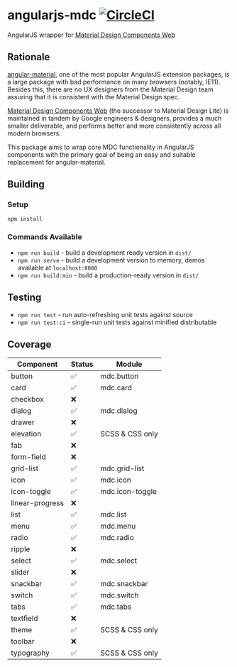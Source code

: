 # angularjs-mdc  [![CircleCI](https://circleci.com/gh/fintechstudios/angularjs-mdc/tree/master.svg?style=svg)](https://circleci.com/gh/fintechstudios/angularjs-mdc/tree/master)
AngularJS wrapper for [Material Design Components Web](https://material.io/components/web/)

## Rationale

[angular-material](https://material.angularjs.org/latest/), one of the most popular AngularJS extension packages,
is a large package with bad performance on many browsers (notably, IE11). Besides this, there are no UX designers
from the Material Design team assuring that it is consistent with the Material Design spec.

[Material Design Components Web](https://material.io/components/web/) (the successor to Material Design Lite) is 
maintained in tandem by Google engineers & designers, provides a much smaller deliverable, and performs better
and more consistently across all modern browsers.

This package aims to wrap core MDC functionality in AngularJS components with the primary goal of
being an easy and suitable replacement for angular-material.


## Building

### Setup
`npm install`

### Commands Available
- `npm run build` - build a development ready version in `dist/`
- `npm run serve` - build a development version to memory, demos available at `localhost:8080`
- `npm run build:min` - build a production-ready version in `dist/`

## Testing
- `npm run test` - run auto-refreshing unit tests against source
- `npm run test:ci` - single-run unit tests against minified distributable


## Coverage

| Component       | Status              | Module           |
| --------------- | ------------------- | ---------------- |
| button          | :white_check_mark:  | mdc.button       |
| card            | :white_check_mark:  | mdc.card         |
| checkbox        | :x:                 | |
| dialog          | :white_check_mark:  | mdc.dialog       |
| drawer          | :x:                 | |
| elevation       | :white_check_mark:  | SCSS & CSS only  |
| fab             | :x:                 | |
| form-field      | :x:                 | |
| grid-list       | :white_check_mark:  | mdc.grid-list    |
| icon            | :white_check_mark:  | mdc.icon         |
| icon-toggle     | :white_check_mark:  | mdc.icon-toggle  |
| linear-progress | :x:                 | |
| list            | :white_check_mark:  | mdc.list         |
| menu            | :white_check_mark:  | mdc.menu         |
| radio           | :white_check_mark:  | mdc.radio        |
| ripple          | :x:                 | |
| select          | :white_check_mark:  | mdc.select       |
| slider          | :x:                 | |
| snackbar        | :white_check_mark:  | mdc.snackbar     |
| switch          | :white_check_mark:  | mdc.switch       |
| tabs            | :white_check_mark:  | mdc.tabs         |
| textfield       | :x:                 | |
| theme           | :white_check_mark:  | SCSS & CSS only  |
| toolbar         | :x:                 | |
| typography      | :white_check_mark:  | SCSS & CSS only  |
